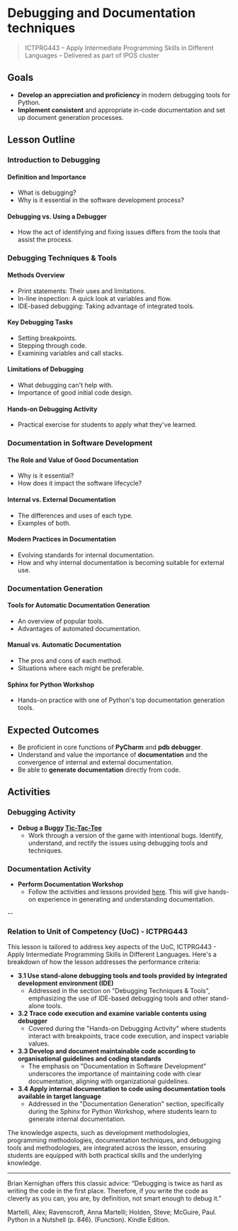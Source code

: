 # Debugging and Documentation techniques

> ICTPRG443 – Apply Intermediate Programming Skills in Different Languages – Delivered as part of IPOS cluster

## Goals

- **Develop an appreciation and proficiency** in modern debugging tools for Python.
- **Implement consistent** and appropriate in-code documentation and set up document generation processes.

## Lesson Outline

### **Introduction to Debugging**

#### Definition and Importance

- What is debugging?
- Why is it essential in the software development process?

#### Debugging vs. Using a Debugger

- How the act of identifying and fixing issues differs from the tools that assist the process.

### Debugging Techniques & Tools

#### Methods Overview

- Print statements: Their uses and limitations.
- In-line inspection: A quick look at variables and flow.
- IDE-based debugging: Taking advantage of integrated tools.

#### Key Debugging Tasks

- Setting breakpoints.
- Stepping through code.
- Examining variables and call stacks.

#### Limitations of Debugging

- What debugging can't help with.
- Importance of good initial code design.

#### Hands-on Debugging Activity

- Practical exercise for students to apply what they've learned.

### Documentation in Software Development

#### The Role and Value of Good Documentation

- Why is it essential?
- How does it impact the software lifecycle?

#### Internal vs. External Documentation

- The differences and uses of each type.
- Examples of both.

#### Modern Practices in Documentation

- Evolving standards for internal documentation.
- How and why internal documentation is becoming suitable for external use.

### Documentation Generation

#### Tools for Automatic Documentation Generation

- An overview of popular tools.
- Advantages of automated documentation.

#### Manual vs. Automatic Documentation

- The pros and cons of each method.
- Situations where each might be preferable.

#### Sphinx for Python Workshop

- Hands-on practice with one of Python's top documentation generation tools.

## Expected Outcomes

- Be proficient in core functions of **PyCharm** and **pdb debugger**.
- Understand and value the importance of **documentation** and the convergence of internal and external documentation.
- Be able to **generate documentation** directly from code.

## Activities

### Debugging Activity

- **Debug a Buggy [Tic-Tac-Toe](activities/tic_tac_bug_toe.py)**
  - Work through a version of the game with intentional bugs. Identify, understand, and rectify the issues using debugging tools and techniques.

### Documentation Activity

- **Perform Documentation Workshop**
  - Follow the activities and lessons provided [here](https://coderefinery.github.io/documentation/). This will give hands-on experience in generating and understanding documentation.

--

### Relation to Unit of Competency (UoC) - ICTPRG443

This lesson is tailored to address key aspects of the UoC, ICTPRG443 - Apply Intermediate Programming Skills in Different Languages. Here's a breakdown of how the lesson addresses the performance criteria:

- **3.1 Use stand-alone debugging tools and tools provided by integrated development environment (IDE)**
  - Addressed in the section on "Debugging Techniques & Tools", emphasizing the use of IDE-based debugging tools and other stand-alone tools.
- **3.2 Trace code execution and examine variable contents using debugger**
  - Covered during the "Hands-on Debugging Activity" where students interact with breakpoints, trace code execution, and inspect variable values.
- **3.3 Develop and document maintainable code according to organisational guidelines and coding standards**
  - The emphasis on "Documentation in Software Development" underscores the importance of maintaining code with clear documentation, aligning with organizational guidelines.
- **3.4 Apply internal documentation to code using documentation tools available in target language**
  - Addressed in the "Documentation Generation" section, specifically during the Sphinx for Python Workshop, where students learn to generate internal documentation.

The knowledge aspects, such as development methodologies, programming methodologies, documentation techniques, and debugging tools and methodologies, are integrated across the lesson, ensuring students are equipped with both practical skills and the underlying knowledge.

---


Brian Kernighan offers this classic advice: “Debugging is twice as hard as writing the code in the first place. Therefore, if you write the code as cleverly as you can, you are, by definition, not smart enough to debug it.”

Martelli, Alex; Ravenscroft, Anna Martelli; Holden, Steve; McGuire, Paul. Python in a Nutshell (p. 846). (Function). Kindle Edition. 
